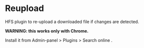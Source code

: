 # Reupload
HFS plugin to re-upload a downloaded file if changes are detected.

**WARNING: this works only with Chrome.** 

Install it from Admin-panel > Plugins > Search online .
